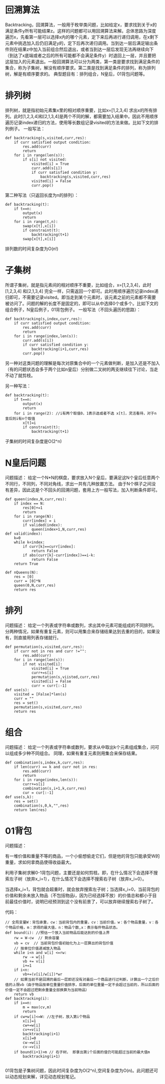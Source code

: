 # 回溯算法

Backtracking，回溯算法，一般用于枚举类问题，比如给定x，要求找到关于x的满足条件y所有可能结果z。这样的问题都可以用回溯算法来解。总体思路为深度遍历x，先看第一层可以选择x内的哪个元素，定下来后再进行递归调用，在x剩下元素中挑选加入后仍旧满足y的，定下后再次递归调用。当到达一层后满足输出条件则在结果z中加入当前组合然后退出，或者当到达一层后发现无法再继续向下（到达了x底端或者之后的所有可能都不会满足条件y）时退回上一层，并且要把这层加入的元素退出。一般回溯算法可以分为两类，第一类是要求找到满足条件的集合，称为子集树，解没有顺序要求。第二类是找到满足条件的排列，称为排列树，解是有顺序要求的。
典型题目有：排列组合，N皇后，01背包问题等。
<!-------------more------------------->

# 排列树

排列树，就是指初始元素集x里的相对顺序重要，比如x=[1,2,3,4] 求出x的所有排列。此时[1,2,3,4]和[2,1,3,4]是两个不同的解，都需要加入结果中。因此不用顺序遍历记录index递归的方法，使用等长数组记录visited的方法来做。比如下文的排列例子。
一般写法：

```
def backtracking(s,visited,curr,res):
	if curr satisfied output condition:
		res.add(curr)
		return
	for i in range(len(s)):
		if s[i] not visited:
        	visited[i] = True
        	curr.add(s[i])
        	if curr satisfied condition y:
        		backtracking(s,visited,curr,res)
        	visited[i] = False
        	curr.pop()

```

第二种写法（只返回长度为n的排列）：

```
def backtracking(t):
	if t==n:
		output(x)
		return
	for i in range(t,n):
		swap(x[t],x[i])
		if constraint(t):
			backtracking(t+1)
		swap[x[t],x[i]]
```

排列数的时间复杂度为O(n!)

# 子集树

所谓子集树，就是指元素间的相对顺序不重要，比如组合，x=[1,2,3,4]，此时[1,2,3,4] 和[2,1,3,4] 完全一样，只需返回一个即可。此时用顺序遍历记录index递归即可，不需要记录visited。即当走到某个元素时，该元素之前的元素都不需要被访问了。问题的解的长度不是固定的，即可以从中选择0个或多个。比如下文的组合例子，N皇后例子，01背包例子。
一般写法（不回头遍历的思路）：

```
def backtracking(s,index,curr,res):
	if curr satisfied output condition:
		res.add(curr)
		return
	for i in range(index,len(s)):
		curr.add(s[i])
		if curr satisfied condition y:
			backtracking(i+1,curr,res)
		curr.pop()

```

另一种对这类问题的理解是每次对原集合中的一个元素做判断，是加入还是不加入（有的问题状态会多于两个比如n皇后）分别做二叉树的两支继续往下讨论，当走不动了就剪枝。

另一种写法：

```
def backtracking(t):
	if t==n:
		output(x)
		return
	for i in range(2): //i有两个取值0，1表示选或者不选 x[t]，灵活看待，对于n皇后则i有n个取值
		x[t]=i
		if constraint(t):
			backtracking(t+1)
```

子集树的时间复杂度是O(2^n)

# N皇后问题

问题描述：
给定一个N\*N的棋盘，要求放入N个皇后，要满足这N个皇后任意两个不同行，不同列，不同对角线，求出一共有几种放置方法。
由于N个棋子之间没有差异，因此这是个不回头的回溯问题，套用上方一般写法，加入判断条件即可。

```
def queen(index,N,curr,res):
	if index == N:
		res[0]+=1
		return
	for i in range(N):
		curr[index] = i
		if valided(index):
			queen(index+1,N,curr,res)
def valid(index):
	k=0
	while k<index:
		if curr[k]==curr[index]:
			return False
		if abs(curr[k]-curr[index])==i-k:
			return False
	return True

def nQueens(N):
    res = [0]
    curr = [0]*N
    queen(0,N,curr,res)
    return res
```

# 排列

问题描述：
给定一个列表或字符串或数列，求出其中元素可能组成的不同排列。
分两种情况，如果有重复元素，则可以用集合来存储结果达到去重的目的，如果没有，则直接用列表存储就行。

```
def permutation(s,visited,curr,res):
	if curr not in res and curr !="":
		res.add(curr)
	for i in range(len(s)):
		if not visited[i]:
			visited[i] = True
			curr+=s[i]
			permutation(s,viisted,curr,res)
			visited[i] = False
			curr = curr[:-1]
def use(s):
	visited = [False]*len(s)
	curr = ""
	res = set()
	permutation(s,visited,curr,res)
	return res
```

# 组合

问题描述：
给定一个列表或字符串或数列，要求从中取出k个元素组成集合，问可以组成多少种不同组合。
同理，如果有重复元素则用集合来保存结果。

```
def combination(s,index,k,curr,res):
	if len(curr) == k and curr not in res:
		res.add(curr)
		return
	for i in range(index,len(s)):
		curr+=s[i]
		combination(s,i+1,k,curr,res)
		cur = cur[:-1]
def use(s,k):
	res = set()
	combination(s,0,k,"",res)
	return len(res)
```

# 01背包

问题描述：

有一堆价值和重量不等的商品，一个小偷想偷走它们，但是他的背包只能承受W的重量，求如何拿商品使得收益最大。

利用子集树求解0-1背包问题，主要还是如何剪枝。即，在什么情况下会选择不搜索左子树（放弃x_i=1），在什么情况下会选择不搜索右子树（放弃x_i=0）。

当选择x_i=1，背包就会超重时，就会放弃搜索左子树；当选择x_i=0，当前背包的价值和剩余未放入物品（不包括物品i，因为已经选择不放）的价值总和都小于目前最佳价值时，说明已经预测到这个没有前景了，可以放弃继续搜索右子树了。

代码：

```
// 全局变量W：背包承重，cw：当前背包内的重量，cv：当前价值，w：各个物品重量，v：各个物品价格，m：求得的最大值，n：物品个数,x：表示每件物品状态。
def bound(i): //预估一个放入当前物品后能达到的价值上界
	rw = W-cw  // 剩余容量
	vb = cv  // 当前背包价值初始化为上一层算出的背包价值
	// 按单位价值递减放入物品
	while i<n and w[i] <=rw:
		rw -= w[i]
		vb += v[i]
		i+=1
	if i<n:
		vb+=(v[i]/w[i])*wr 
	// 如果当前不是回溯的最后一层即还没有对最后一个商品进行过判断，计算出一个之后价值的上限vb（由于物品按单位重量价值排序，后面的单位重量一定不会超过当前的，所以后面的价值一定不会超过把剩余重量全部换算为当前物品）
	return vb
def backtracking(i):
	if i==n:
		m = max(cv,m)
		return
	if cw+w[i]<=W: //左子树，放入第i个物品
		x[i]=1
		cw+=w[i]
		cv+=v[i]
		backtracking(i+1)
		x[i]=0
		cw-=w[i]
		cv-=v[i]
	if bound(i+1)>m // 右子树， 即拿出第i个后面的值仍可能超过当前的最大值m
		backtracking(i+1)
		
```

01背包是子集树问题，因此时间复杂度为O(2^n),空间复杂度为O(n)。此问题还可以动态规划来解，详见动态规划笔记。